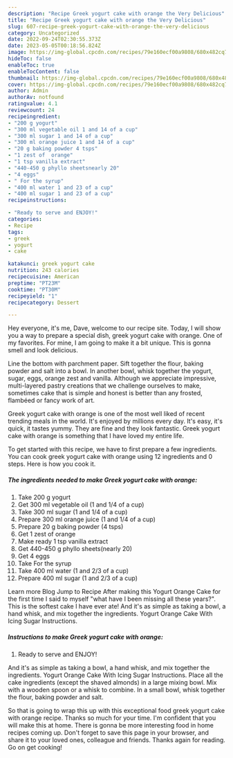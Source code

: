 ```yaml
---
description: "Recipe Greek yogurt cake with orange the Very Delicious"
title: "Recipe Greek yogurt cake with orange the Very Delicious"
slug: 607-recipe-greek-yogurt-cake-with-orange-the-very-delicious
category: Uncategorized
date: 2022-09-24T02:30:55.373Z
date: 2023-05-05T00:18:56.824Z
image: https://img-global.cpcdn.com/recipes/79e160ecf00a9808/680x482cq70/greek-yogurt-cake-with-orange-recipe-main-photo.jpg
hideToc: false
enableToc: true
enableTocContent: false
thumbnail: https://img-global.cpcdn.com/recipes/79e160ecf00a9808/680x482cq70/greek-yogurt-cake-with-orange-recipe-main-photo.jpg
cover: https://img-global.cpcdn.com/recipes/79e160ecf00a9808/680x482cq70/greek-yogurt-cake-with-orange-recipe-main-photo.jpg
author: Admin
authorAv: notfound
ratingvalue: 4.1
reviewcount: 24
recipeingredient:
- "200 g yogurt"
- "300 ml vegetable oil 1 and 14 of a cup"
- "300 ml sugar 1 and 14 of a cup"
- "300 ml orange juice 1 and 14 of a cup"
- "20 g baking powder 4 tsps"
- "1 zest of  orange"
- "1 tsp vanilla extract"
- "440-450 g phyllo sheetsnearly 20"
- "4 eggs"
- " For the syrup"
- "400 ml water 1 and 23 of a cup"
- "400 ml sugar 1 and 23 of a cup"
recipeinstructions:

- "Ready to serve and ENJOY!"
categories:
- Recipe
tags:
- greek
- yogurt
- cake

katakunci: greek yogurt cake 
nutrition: 243 calories
recipecuisine: American
preptime: "PT23M"
cooktime: "PT30M"
recipeyield: "1"
recipecategory: Dessert

---
```



Hey everyone, it's me, Dave, welcome to our recipe site. Today, I will show you a way to prepare a special dish, greek yogurt cake with orange. One of my favorites. For mine, I am going to make it a bit unique. This is gonna smell and look delicious.

Line the bottom with parchment paper. Sift together the flour, baking powder and salt into a bowl. In another bowl, whisk together the yogurt, sugar, eggs, orange zest and vanilla. Although we appreciate impressive, multi-layered pastry creations that we challenge ourselves to make, sometimes cake that is simple and honest is better than any frosted, flambéed or fancy work of art.

Greek yogurt cake with orange is one of the most well liked of recent trending meals in the world. It's enjoyed by millions every day. It's easy, it's quick, it tastes yummy. They are fine and they look fantastic. Greek yogurt cake with orange is something that I have loved my entire life.


To get started with this recipe, we have to first prepare a few ingredients. You can cook greek yogurt cake with orange using 12 ingredients and 0 steps. Here is how you cook it.

<!--inarticleads1-->

##### The ingredients needed to make Greek yogurt cake with orange:

1. Take 200 g yogurt
1. Get 300 ml vegetable oil (1 and 1/4 of a cup)
1. Take 300 ml sugar (1 and 1/4 of a cup)
1. Prepare 300 ml orange juice (1 and 1/4 of a cup)
1. Prepare 20 g baking powder (4 tsps)
1. Get 1 zest of  orange
1. Make ready 1 tsp vanilla extract
1. Get 440-450 g phyllo sheets(nearly 20)
1. Get 4 eggs
1. Take  For the syrup
1. Take 400 ml water (1 and 2/3 of a cup)
1. Prepare 400 ml sugar (1 and 2/3 of a cup)


Learn more Blog Jump to Recipe After making this Yogurt Orange Cake for the first time I said to myself &#34;what have I been missing all these years?&#34;. This is the softest cake I have ever ate! And it&#39;s as simple as taking a bowl, a hand whisk, and mix together the ingredients. Yogurt Orange Cake With Icing Sugar Instructions. 

<!--inarticleads2-->

##### Instructions to make Greek yogurt cake with orange:


1. Ready to serve and ENJOY!

And it&#39;s as simple as taking a bowl, a hand whisk, and mix together the ingredients. Yogurt Orange Cake With Icing Sugar Instructions. Place all the cake ingredients (except the shaved almonds) in a large mixing bowl. Mix with a wooden spoon or a whisk to combine. In a small bowl, whisk together the flour, baking powder and salt. 

So that is going to wrap this up with this exceptional food greek yogurt cake with orange recipe. Thanks so much for your time. I'm confident that you will make this at home. There is gonna be more interesting food in home recipes coming up. Don't forget to save this page in your browser, and share it to your loved ones, colleague and friends. Thanks again for reading. Go on get cooking!
